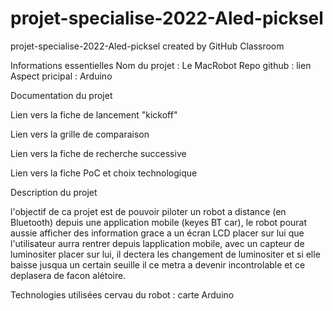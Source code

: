 # projet-specialise-2022-Aled-picksel
projet-specialise-2022-Aled-picksel created by GitHub Classroom

Informations essentielles
Nom du projet : Le MacRobot
Repo github : lien
Aspect pricipal : Arduino

Documentation du projet

Lien vers la fiche de lancement "kickoff"

Lien vers la grille de comparaison

Lien vers la fiche de recherche successive

Lien vers la fiche PoC et choix technologique

Description du projet

l'objectif de ca projet est de pouvoir piloter un robot a distance (en Bluetooth) depuis une application 
mobile (keyes BT car), le robot pourat aussie afficher des information grace a un 
écran LCD placer sur lui que l'utilisateur aurra rentrer depuis lapplication mobile, 
avec un capteur de luminositer placer sur lui, il dectera les changement de 
luminositer et si elle baisse jusqua un certain seuille il ce metra a devenir 
incontrolable et ce deplasera de facon alétoire.

Technologies utilisées
cervau du robot  : carte Arduino
